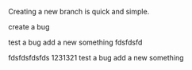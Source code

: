 

Creating a new branch is quick and simple.

create a bug


test a bug
add a new something
fdsfdsfd

fdsfdsfdsfds
1231321
test a bug
add a new something


